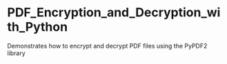 # PDF_Encryption_and_Decryption_with_Python
 Demonstrates how to encrypt and decrypt PDF files using the PyPDF2 library
